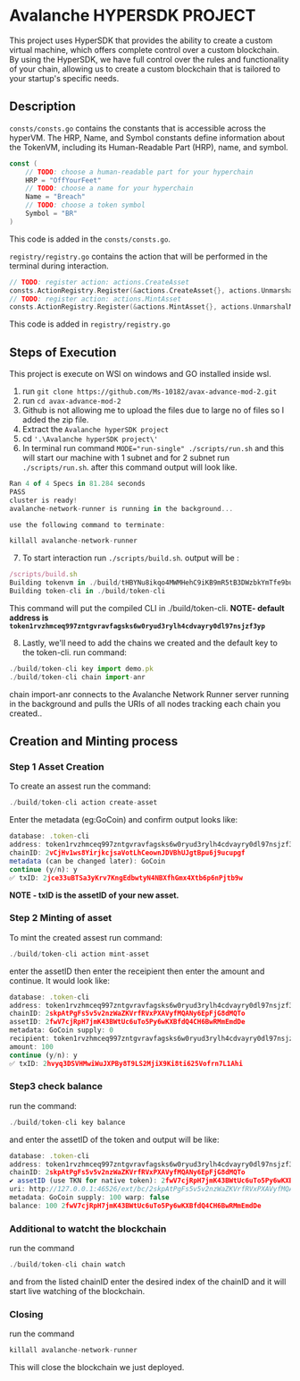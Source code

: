 # Avalanche HYPERSDK PROJECT

This project uses HyperSDK that provides the ability to create a custom virtual machine, which offers complete control over a custom blockchain. By using the HyperSDK, we have full control over the rules and functionality of your chain, allowing us to create a custom blockchain that is tailored to your startup's specific needs. 


## Description 
```consts/consts.go``` contains the constants that is accessible across the hyperVM. The HRP, Name, and Symbol constants define information about the TokenVM, including its Human-Readable Part (HRP), name, and symbol.
```GO
const (
	// TODO: choose a human-readable part for your hyperchain
	HRP = "OffYourFeet"
	// TODO: choose a name for your hyperchain
	Name = "Breach"
	// TODO: choose a token symbol
	Symbol = "BR"
)
```
This code is added in the ```consts/consts.go```.

```registry/registry.go``` contains the action that will be performed in the terminal during interaction.
```GO
// TODO: register action: actions.CreateAsset
consts.ActionRegistry.Register(&actions.CreateAsset{}, actions.UnmarshalCreateAsset, false),
// TODO: register action: actions.MintAsset
consts.ActionRegistry.Register(&actions.MintAsset{}, actions.UnmarshalMintAsset, false),
```
This code is added in ```registry/registry.go```

## Steps of Execution
This project is execute on WSl on windows and GO installed inside wsl.<br>
1) run ```git clone https://github.com/Ms-10182/avax-advance-mod-2.git```
2) run ```cd avax-advance-mod-2```
3) Github is not allowing me to upload the files due to large no of files so I added the zip file.
4) Extract the ```Avalanche hyperSDK project```
5) cd ```'.\Avalanche hyperSDK project\' ```
6) In terminal run command ```MODE="run-single" ./scripts/run.sh``` and this will start our machine with 1 subnet and for 2 subnet run ```./scripts/run.sh```. after this command output will look like.
```javascript
Ran 4 of 4 Specs in 81.284 seconds
PASS
cluster is ready!
avalanche-network-runner is running in the background... 

use the following command to terminate:

killall avalanche-network-runner
```
7) To start interaction run ```./scripts/build.sh```. output will be :
```javascript
/scripts/build.sh
Building tokenvm in ./build/tHBYNu8ikqo4MWMHehC9iKB9mR5tB3DWzbkYmTfe9buWQ5GZ8
Building token-cli in ./build/token-cli
```
This command will put the compiled CLI in ./build/token-cli.
<b>NOTE- default address is ```token1rvzhmceq997zntgvravfagsks6w0ryud3rylh4cdvayry0dl97nsjzf3yp```</b>

8) Lastly, we'll need to add the chains we created and the default key to the token-cli. run command:
```javascript
./build/token-cli key import demo.pk
./build/token-cli chain import-anr
```
chain import-anr connects to the Avalanche Network Runner server running in the background and pulls the URIs of all nodes tracking each chain you created..

## Creation and Minting process
### Step 1 Asset Creation
To create an assest run the command:
```javascript
./build/token-cli action create-asset
```
Enter the metadata (eg:GoCoin) and confirm
output looks like:
```javascript
database: .token-cli
address: token1rvzhmceq997zntgvravfagsks6w0ryud3rylh4cdvayry0dl97nsjzf3yp
chainID: 2vCjHv1ws8YirjkcjsaVotLhCeownJDVBhUJgtBpu6j9ucupgf
metadata (can be changed later): GoCoin
continue (y/n): y
✅ txID: 2jce33uBTSa3yKrv7KngEdbwtyN4NBXfhGmx4Xtb6p6nPjtb9w
```
<b>NOTE - txID is the assetID of your new asset.</b>

### Step 2 Minting of asset
To mint the created assest run command:
```javascript
./build/token-cli action mint-asset
```
enter the assetID then enter the receipient then enter the amount and continue.
It would look like:
```javascript
database: .token-cli
address: token1rvzhmceq997zntgvravfagsks6w0ryud3rylh4cdvayry0dl97nsjzf3yp
chainID: 2skpAtPgFs5v5v2nzWaZKVrfRVxPXAVyfMQANy6EpFjG8dMQTo
assetID: 2fwV7cjRpH7jmK43BWtUc6uTo5Py6wKXBfdQ4CH6BwRMmEmdDe
metadata: GoCoin supply: 0
recipient: token1rvzhmceq997zntgvravfagsks6w0ryud3rylh4cdvayry0dl97nsjzf3yp
amount: 100
continue (y/n): y
✅ txID: 2hvyq3DSVHMwiWuJXPBy8T9LS2MjiX9Ki8ti625Vofrn7L1Ahi
```
### Step3 check balance
run the command:
```javascript
./build/token-cli key balance
```
and enter the assetID of the token and output will be like:
```javascript
database: .token-cli
address: token1rvzhmceq997zntgvravfagsks6w0ryud3rylh4cdvayry0dl97nsjzf3yp
chainID: 2skpAtPgFs5v5v2nzWaZKVrfRVxPXAVyfMQANy6EpFjG8dMQTo
✔ assetID (use TKN for native token): 2fwV7cjRpH7jmK43BWtUc6uTo5Py6wKXBfdQ4CH6BwRMmEmdDe█
uri: http://127.0.0.1:46526/ext/bc/2skpAtPgFs5v5v2nzWaZKVrfRVxPXAVyfMQANy6EpFjG8dMQTo
metadata: GoCoin supply: 100 warp: false
balance: 100 2fwV7cjRpH7jmK43BWtUc6uTo5Py6wKXBfdQ4CH6BwRMmEmdDe
```

### Additional to watcht the blockchain
run the command 
```javascript
./build/token-cli chain watch
```
and from the listed chainID enter the desired index of the chainID and it will start live watching of the blockchain.

### Closing 
run the command 
```javascript
killall avalanche-network-runner
```
This will close the blockchain we just deployed.
